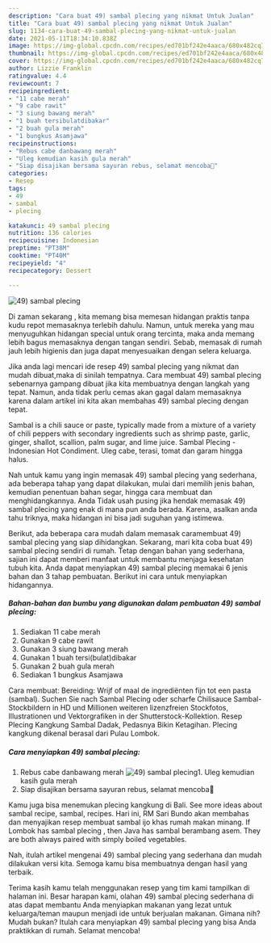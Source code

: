 ```yaml
---
description: "Cara buat 49) sambal plecing yang nikmat Untuk Jualan"
title: "Cara buat 49) sambal plecing yang nikmat Untuk Jualan"
slug: 1134-cara-buat-49-sambal-plecing-yang-nikmat-untuk-jualan
date: 2021-05-11T18:34:10.838Z
image: https://img-global.cpcdn.com/recipes/ed701bf242e4aaca/680x482cq70/49-sambal-plecing-foto-resep-utama.jpg
thumbnail: https://img-global.cpcdn.com/recipes/ed701bf242e4aaca/680x482cq70/49-sambal-plecing-foto-resep-utama.jpg
cover: https://img-global.cpcdn.com/recipes/ed701bf242e4aaca/680x482cq70/49-sambal-plecing-foto-resep-utama.jpg
author: Lizzie Franklin
ratingvalue: 4.4
reviewcount: 7
recipeingredient:
- "11 cabe merah"
- "9 cabe rawit"
- "3 siung bawang merah"
- "1 buah tersibulatdibakar"
- "2 buah gula merah"
- "1 bungkus Asamjawa"
recipeinstructions:
- "Rebus cabe danbawang merah"
- "Uleg kemudian kasih gula merah"
- "Siap disajikan bersama sayuran rebus, selamat mencoba🙏"
categories:
- Resep
tags:
- 49
- sambal
- plecing

katakunci: 49 sambal plecing 
nutrition: 136 calories
recipecuisine: Indonesian
preptime: "PT38M"
cooktime: "PT40M"
recipeyield: "4"
recipecategory: Dessert

---
```



![49) sambal plecing](https://img-global.cpcdn.com/recipes/ed701bf242e4aaca/680x482cq70/49-sambal-plecing-foto-resep-utama.jpg)

Di zaman  sekarang , kita memang bisa memesan hidangan praktis tanpa kudu repot memasaknya terlebih dahulu. Namun, untuk mereka yang mau menyuguhkan hidangan special untuk orang tercinta, maka anda memang lebih bagus memasaknya dengan tangan sendiri. Sebab, memasak di rumah jauh lebih higienis dan juga dapat menyesuaikan dengan selera keluarga.

Jika anda lagi mencari ide resep 49) sambal plecing yang nikmat dan mudah dibuat,maka di sinilah tempatnya. Cara membuat 49) sambal plecing  sebenarnya gampang dibuat jika kita membuatnya dengan langkah yang tepat. Namun, anda tidak perlu cemas akan gagal dalam memasaknya 
karena dalam artikel ini kita akan membahas 49) sambal plecing dengan tepat.  

Sambal is a chili sauce or paste, typically made from a mixture of a variety of chili peppers with secondary ingredients such as shrimp paste, garlic, ginger, shallot, scallion, palm sugar, and lime juice. Sambal Plecing - Indonesian Hot Condiment. Uleg cabe, terasi, tomat dan garam hingga halus.

Nah untuk kamu yang ingin memasak 49) sambal plecing yang sederhana, ada beberapa tahap yang dapat dilakukan, mulai dari memilih jenis bahan, kemudian penentuan bahan segar, hingga cara membuat dan menghidangkannya. Anda Tidak usah pusing jika hendak memasak 49) sambal plecing yang enak di mana pun anda berada. Karena, asalkan anda  tahu triknya, maka hidangan ini bisa jadi suguhan yang istimewa.

Berikut, ada beberapa cara mudah dalam memasak caramembuat 49) sambal plecing yang siap dihidangkan. Sekarang, mari kita coba buat 49) sambal plecing sendiri di rumah. Tetap dengan bahan yang sederhana, sajian ini dapat memberi manfaat untuk membantu menjaga kesehatan tubuh kita. Anda dapat menyiapkan 49) sambal plecing memakai 6 jenis bahan dan 3 tahap pembuatan. Berikut ini cara untuk menyiapkan hidangannya.

<!--inarticleads1-->

##### Bahan-bahan dan bumbu yang digunakan dalam pembuatan 49) sambal plecing:

1. Sediakan 11 cabe merah
1. Gunakan 9 cabe rawit
1. Gunakan 3 siung bawang merah
1. Gunakan 1 buah tersi(bulat)dibakar
1. Gunakan 2 buah gula merah
1. Sediakan 1 bungkus Asamjawa


Cara membuat: Bereiding: Wrijf of maal de ingrediënten fijn tot een pasta (sambal). Suchen Sie nach Sambal Plecing oder scharfe Chilisauce Sambal-Stockbildern in HD und Millionen weiteren lizenzfreien Stockfotos, Illustrationen und Vektorgrafiken in der Shutterstock-Kollektion. Resep Plecing Kangkung Sambal Dadak, Pedasnya Bikin Ketagihan. Plecing kangkung dikenal berasal dari Pulau Lombok. 

<!--inarticleads2-->

##### Cara menyiapkan 49) sambal plecing:

1. Rebus cabe danbawang merah
<img src="https://img-global.cpcdn.com/steps/ce59044441df4842/160x128cq70/49-sambal-plecing-langkah-memasak-1-foto.jpg" alt="49) sambal plecing">1. Uleg kemudian kasih gula merah
1. Siap disajikan bersama sayuran rebus, selamat mencoba🙏


Kamu juga bisa menemukan plecing kangkung di Bali. See more ideas about sambal recipe, sambal, recipes. Hari ini, RM Sari Bundo akan membahas dan menyajikan resep membuat sambal ijo khas rumah makan minang. If Lombok has sambal plecing , then Java has sambal berambang asem. They are both always paired with simply boiled vegetables. 

Nah, itulah artikel mengenai  49) sambal plecing  yang sederhana dan mudah dilakukan versi kita. Semoga kamu bisa membuatnya dengan hasil yang terbaik. 

Terima kasih kamu telah menggunakan resep yang tim kami tampilkan di halaman ini. Besar harapan kami, olahan  49) sambal plecing sederhana di atas dapat membantu Anda menyiapkan makanan yang lezat untuk keluarga/teman maupun menjadi ide untuk berjualan makanan. Gimana nih? Mudah bukan? Itulah cara menyiapkan 49) sambal plecing yang bisa Anda praktikkan di rumah. Selamat mencoba!

